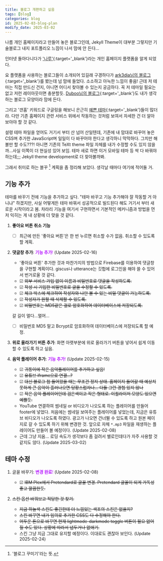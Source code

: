 ```yaml
---
title: 블로그 개편하고 싶음
tags: [blog]
categories: blog
id: 2025-02-03-blog-plan
modify_date: 2025-03-02
---
```


<style>
.royalBlue{
    color: #4169e1;
}
.royalPurple{
    color: #b516ff;
}
</style>


나름 개인 홈페이지라고 만들어 놓은 블로그인데, Jekyll Theme이 대부분 그렇지만 기술블로그 내지 포트폴리오 느낌이 나서 맘에 안 든다… <!--more-->

인터넷 돌아다니다가 ['나루'](https://naru.pub/){:target='_blank'}라는 개인 홈페이지 플랫폼을 알게 되었다.

요 플랫폼을 사용하는 블로그들이 소개되어 있길래 구경하다가 [ark3dia님의 블로그](https://kettle-vst.naru.pub/){:target='_blank'}를 봤는데 넘 맘에 들었다.
 소소하고 아늑한 느낌이 좋음! 근데 저 테마는 직접 만드신 건지, 아니면 어디서 찾아볼 수 있는지 궁금하다. 꼭 저 테마일 필요는 없고 저런 레이아웃이면 충분할듯. [Duboo님의 블로그](https://duboo.naru.pub/){:target='_blank'}도
 내가 생각하는 블로그 모양이라 맘에 든다. 

그리고 '갠홈' 키워드로 구글링을 해보니 은근히 [예쁜 테마](https://design-hyunmission.web.app/posting/xB1FLqZ6byKpPeg9szbI){:target='_blank'}들이 많더라. 다만 기존 홈페이지 관련 서비스 위에서 작동하는 것처럼 보여서 자세한 건 더 알아보아야 할 것 같다.

설령 테마 파일을 얻어도 거기서 부터 산 넘어 산일텐데, 기존에 내 맘대로 바꾸어 놓은
 CSS며 추가한 JavaScript며 일일이 다 바꾸어야 한다고 생각하니 막막하다. 그치만 해볼만 할 수도???! 아니면 기존의 TeXt theme 파일 자체를 내가 수정할 수도 있지 않을까…사실 이쪽이 더 현실성 있어 보임. 
 테마 새로 하면 이거 모바일 테마 등 싹 다 바꿔야 하는데;;; Jekyll theme development로 더 찾아볼까봐.

그래서 취미로 하는 블꾸 [^1] 계획을 좀 정리해 보았다. 생각날 때마다 여기에 적어둘 거.

## 기능 추가

테마를 바꾸기 전에 기능을 추가하고 싶다. "테마 바꾸고 기능 추가해야 잘 작동할 거 아니냐" 하겠지만, 사실 어떻게든 테마 바꿔서 성공적으로 빌드된다 해도 거기서 부터 새로운 시작이라고 봄.
차라리 기능을 여기서 구현하면서 기본적인 메커니즘과 방법을 먼저 익히는 게 내 상황에 더 맞을 것 같다.

1. **좋아요 버튼 취소 기능**
    - ☐ 최근에 만든 '좋아요 버튼'은 한 번 누르면 취소할 수가 없음. 취소할 수 있도록 할 계획.  

2. **댓글창 추가**: <span class="royalPurple">**기능 추가**!</span> (Update 2025-02-16)
    - '좋아요 버튼' 추가한 것과 마찬가지의 방법으로 Firebase를 이용하여 댓글창을 구현할 계획이다. giscus나 utterance는 깃헙에 로그인을 해야 쓸 수 있어서 번거로울 것 같다.
    - ☑ ~~외부 서비스 가입 없이 이름과 비밀번호로 댓글을 작성하도록.~~
    - ☑ ~~작성 시 기입한 비밀번호로 글을 수정할 수 있도록.~~
    - ☑ ~~체크 박스에 체크하여 작성자와 나만 볼 수 있는 비밀 댓글이 가능하도록.~~
    - ☑ ~~작성자가 원할 때 삭제할 수 있도록.~~
    - ☑ ~~비밀번호는 MD5같은 걸로 암호화하여 데이터베이스에 저장되도록.~~

    갈 길이 멀다…멀어…
    - ☐ 비밀번호 MD5 말고 Bcrypt로 암호화하여 데이터베이스에 저장되도록 할 예정.

3. **위로 올라가기 버튼 추가**: 화면 아랫부분에 위로 올라가기 버튼을 넣어서 쉽게 이동할 수 있도록 하고 싶음.

4. **음악 플레이어 추가**: <span class="royalPurple">**기능 추가**!</span> (Update 2025-02-15) 
    - ☑ ~~귀퉁이에 작은 음악플레이어를 추가하고 싶음!~~
    - ☑ ~~유튜브 iframe으로 연결…?~~
    - ☑ ~~대신 블로그 첨 들어왔을 때는 무조건 정지 상태. 홈페이지 들어갈 때 예상치 못하게 큰 음악이 흘러나오면 당황스럽자나… 다들 그런 경험 있지 않나~~
    - ☑ ~~작은 음악 플레이어인데 검은색이고 작은 형태로. 이퀄라이저 모양도 있으면 예쁠듯.~~
    - YouTube 연결하여 썸네일 or 비디오가 나오도록 하는 플레이어를 만들어 footer에 넣었다. 처음에는 썸네일 보여주는 플레이어를 넣었는데, 지금은 유튜브 비디오가 나오도록 하였다. 광고가 나오면 건너뛸 수 있도록 하고 원본 페이지로 갈 수 있도록 하기 위해 변경한 것. 앞으로 자체 `*.mp3` 파일을 재생하는 플레이어도 만들어 볼 예정이다. (Update 2025-02-08)
    - 근데 그냥 지움… 로딩 속도가 생각보다 좀 걸려서 별로인데다가 자주 사용할 것 같지도 않다. (Update 2025-03-02)

## 테마 수정

1. 글꼴 바꾸기: <span class="royalPurple">**변경 완료**!</span> (Update 2025-02-08)
    - ☑ ~~IBM Plex에서 Pretendard로 글꼴 변경. Pretendard 글꼴이 되게 가독성 좋고 깔끔한듯.~~

2. ~~스킨 옵션 바꿔보고 적당한 것 찾기.~~
    - ~~지금 하늘색 스킨도 좋긴한데 더 느낌있는 색조의 스킨은 없을지?~~
    - ~~스킨 바꾸면 내가 임의로 추가한 CSS도 다 수정해야 한다.~~
    - ~~어두운 톤으로 바꾸면 현재 lightmode-darkmode toggle 버튼이 필요 없어질 수도 있다. 상황에 따라서 냅두거나 없애기.~~
    - 스킨 그냥 지금 그대로 유지할 예정이다. 이대로도 괜찮아 보인다. (Update 2025-02-24)
    
[^1]: '블로그 꾸미기'라는 뜻.